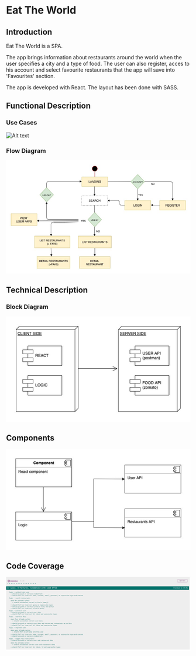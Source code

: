 # Eat The World

## Introduction

Eat The World is a SPA.

The app brings information about restaurants around the world when the user specifies a city and a type of food. 
The user can also register, acces to his account and select favourite restaurants that the app will save into 'Favourites' section.  

The app is developed with React. The layout has been done with SASS.

## Functional Description

### Use Cases

![Alt text](usecases1.jpg)

### Flow Diagram

![Alt text](Diagrama2.jpg)

## Technical Description

### Block Diagram

![Alt text](Blocks.jpg)


## Components

![Alt text](components.jpg)

## Code Coverage

![Alt text](test-jasmine.png)